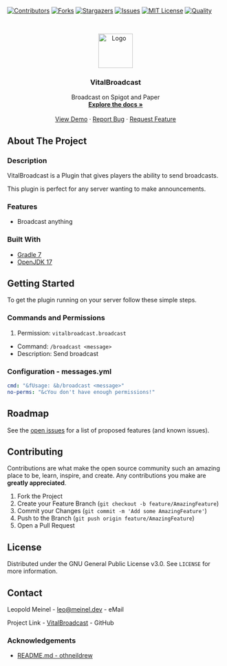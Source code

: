 <!-- PROJECT SHIELDS -->

[![Contributors][contributors-shield]][contributors-url]
[![Forks][forks-shield]][forks-url]
[![Stargazers][stars-shield]][stars-url]
[![Issues][issues-shield]][issues-url]
[![MIT License][license-shield]][license-url]
[![Quality][quality-shield]][quality-url]

<!-- PROJECT LOGO -->
<!--suppress ALL -->
<br />
<p align="center">
  <a href="https://github.com/LeoMeinel/vitalbroadcast">
    <img src="images/logo.png" alt="Logo" width="80" height="80">
  </a>

<h3 align="center">VitalBroadcast</h3>

  <p align="center">
    Broadcast on Spigot and Paper
    <br />
    <a href="https://github.com/LeoMeinel/vitalbroadcast"><strong>Explore the docs »</strong></a>
    <br />
    <br />
    <a href="https://github.com/LeoMeinel/vitalbroadcast">View Demo</a>
    ·
    <a href="https://github.com/LeoMeinel/vitalbroadcast/issues">Report Bug</a>
    ·
    <a href="https://github.com/LeoMeinel/vitalbroadcast/issues">Request Feature</a>
  </p>

<!-- ABOUT THE PROJECT -->

## About The Project

### Description

VitalBroadcast is a Plugin that gives players the ability to send broadcasts.

This plugin is perfect for any server wanting to make announcements.

### Features

- Broadcast anything

### Built With

- [Gradle 7](https://docs.gradle.org/7.5.1/release-notes.html)
- [OpenJDK 17](https://openjdk.java.net/projects/jdk/17/)

<!-- GETTING STARTED -->

## Getting Started

To get the plugin running on your server follow these simple steps.

### Commands and Permissions

1. Permission: `vitalbroadcast.broadcast`

- Command: `/broadcast <message>`
- Description: Send broadcast

### Configuration - messages.yml

```yaml
cmd: "&fUsage: &b/broadcast <message>"
no-perms: "&cYou don't have enough permissions!"
```

<!-- ROADMAP -->

## Roadmap

See the [open issues](https://github.com/LeoMeinel/vitalbroadcast/issues) for a list of proposed features (and
known issues).

<!-- CONTRIBUTING -->

## Contributing

Contributions are what make the open source community such an amazing place to be, learn, inspire, and create. Any
contributions you make are **greatly appreciated**.

1. Fork the Project
2. Create your Feature Branch (`git checkout -b feature/AmazingFeature`)
3. Commit your Changes (`git commit -m 'Add some AmazingFeature'`)
4. Push to the Branch (`git push origin feature/AmazingFeature`)
5. Open a Pull Request

<!-- LICENSE -->

## License

Distributed under the GNU General Public License v3.0. See `LICENSE` for more information.

<!-- CONTACT -->

## Contact

Leopold Meinel - [leo@meinel.dev](mailto:leo@meinel.dev) - eMail

Project Link - [VitalBroadcast](https://github.com/LeoMeinel/vitalbroadcast) - GitHub

<!-- ACKNOWLEDGEMENTS -->

### Acknowledgements

- [README.md - othneildrew](https://github.com/othneildrew/Best-README-Template)

<!-- MARKDOWN LINKS & IMAGES -->

[contributors-shield]: https://img.shields.io/github/contributors-anon/LeoMeinel/vitalbroadcast?style=for-the-badge
[contributors-url]: https://github.com/LeoMeinel/vitalbroadcast/graphs/contributors
[forks-shield]: https://img.shields.io/github/forks/LeoMeinel/vitalbroadcast?label=Forks&style=for-the-badge
[forks-url]: https://github.com/LeoMeinel/vitalbroadcast/network/members
[stars-shield]: https://img.shields.io/github/stars/LeoMeinel/vitalbroadcast?style=for-the-badge
[stars-url]: https://github.com/LeoMeinel/vitalbroadcast/stargazers
[issues-shield]: https://img.shields.io/github/issues/LeoMeinel/vitalbroadcast?style=for-the-badge
[issues-url]: https://github.com/LeoMeinel/vitalbroadcast/issues
[license-shield]: https://img.shields.io/github/license/LeoMeinel/vitalbroadcast?style=for-the-badge
[license-url]: https://github.com/LeoMeinel/vitalbroadcast/blob/main/LICENSE
[quality-shield]: https://img.shields.io/codefactor/grade/github/LeoMeinel/vitalbroadcast?style=for-the-badge
[quality-url]: https://www.codefactor.io/repository/github/LeoMeinel/vitalbroadcast
